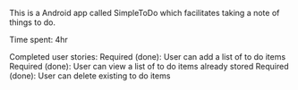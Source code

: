 This is a Android app called SimpleToDo which facilitates taking a note of things to do.

Time spent: 4hr

Completed user stories:
Required (done): User can add a list of to do items
Required (done): User can view a list of to do items already stored
Required (done): User can delete existing to do items